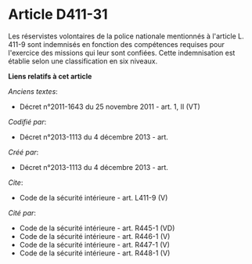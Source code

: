 # Article D411-31

Les réservistes volontaires de la police nationale mentionnés à l'article L. 411-9 sont indemnisés en fonction des
compétences requises pour l'exercice des missions qui leur sont confiées. Cette indemnisation est établie selon une
classification en six niveaux.

**Liens relatifs à cet article**

_Anciens textes_:

  - Décret n°2011-1643 du 25 novembre 2011 - art. 1, II (VT)

_Codifié par_:

  - Décret n°2013-1113 du 4 décembre 2013 - art.

_Créé par_:

  - Décret n°2013-1113 du 4 décembre 2013 - art.

_Cite_:

  - Code de la sécurité intérieure - art. L411-9 (V)

_Cité par_:

  - Code de la sécurité intérieure - art. R445-1 (VD)
  - Code de la sécurité intérieure - art. R446-1 (V)
  - Code de la sécurité intérieure - art. R447-1 (V)
  - Code de la sécurité intérieure - art. R448-1 (V)
